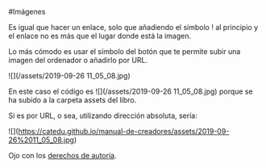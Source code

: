 #Imágenes

Es igual que hacer un enlace, solo que añadiendo el símbolo ! al principio y el enlace no es más que el lugar donde está la imagen.

Lo más cómodo es usar el símbolo del botón que te permite subir una imagen del ordenador o añadirlo por URL.

![](/assets/2019-09-26 11_05_08.jpg)

En este caso el código es \!\[](/assets/2019-09-26 11_05_08.jpg) porque se ha subido a la carpeta assets del libro.

Si es por URL, o sea, utilizando dirección absoluta, sería: 

\!\[](https://catedu.github.io/manual-de-creadores/assets/2019-09-26%2011_05_08.jpg)

Ojo con los [derechos de autoría](/derechos_de_autor.md).


